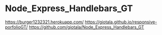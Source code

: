# Node_Express_Handlebars_GT


https://burger1232321.herokuapp.com/
https://giotala.github.io/responsive-porfolioGT/
https://github.com/giotala/Node_Express_Handlebars_GT